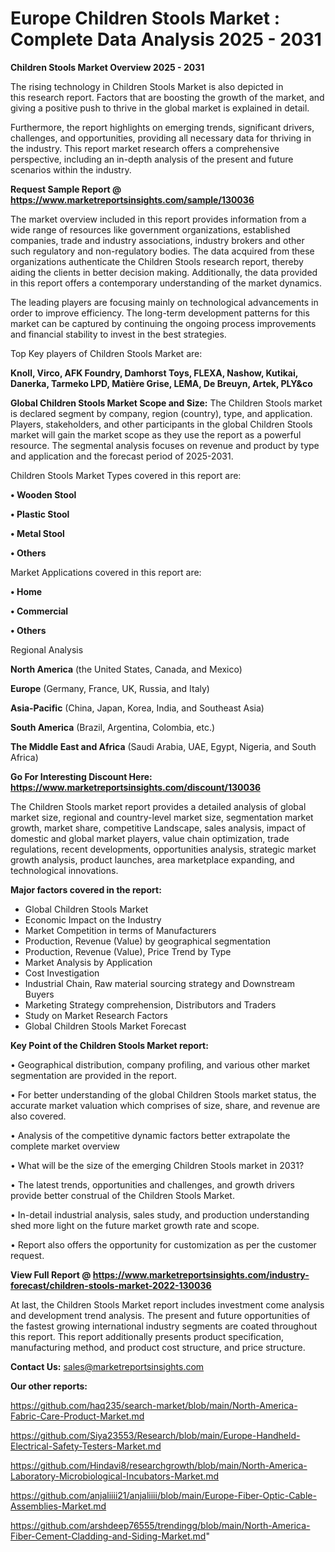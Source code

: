 # Europe Children Stools Market : Complete Data Analysis 2025 - 2031

<Strong> Children Stools Market Overview 2025 - 2031</strong>

The rising technology in Children Stools Market is also depicted in this research report. Factors that are boosting the growth of the market, and giving a positive push to thrive in the global market is explained in detail.

Furthermore, the report highlights on emerging trends, significant drivers, challenges, and opportunities, providing all necessary data for thriving in the industry. This report market research offers a comprehensive perspective, including an in-depth analysis of the present and future scenarios within the industry.

<strong>Request Sample Report @ <a href=https://www.marketreportsinsights.com/sample/130036>https://www.marketreportsinsights.com/sample/130036</a></strong>

The market overview included in this report provides information from a wide range of resources like government organizations, established companies, trade and industry associations, industry brokers and other such regulatory and non-regulatory bodies. The data acquired from these organizations authenticate the Children Stools research report, thereby aiding the clients in better decision making. Additionally, the data provided in this report offers a contemporary understanding of the market dynamics.

The leading players are focusing mainly on technological advancements in order to improve efficiency. The long-term development patterns for this market can be captured by continuing the ongoing process improvements and financial stability to invest in the best strategies.

Top Key players of Children Stools Market are:

<strong>Knoll, Virco, AFK Foundry, Damhorst Toys, FLEXA, Nashow, Kutikai, Danerka, Tarmeko LPD, Matière Grise, LEMA, De Breuyn, Artek, PLY&co</strong>

<strong><b>Global Children Stools Market Scope and Size:</b></strong>
The Children Stools market is declared segment by company, region (country), type, and application. Players, stakeholders, and other participants in the global Children Stools market will gain the market scope as they use the report as a powerful resource. The segmental analysis focuses on revenue and product by type and application and the forecast period of 2025-2031.

Children Stools Market Types covered in this report are:

<strong>• Wooden Stool

• Plastic Stool

• Metal Stool

• Others</strong>

Market Applications covered in this report are:

<strong>• Home

• Commercial

• Others</strong> 

Regional Analysis

<strong>North America</strong> (the United States, Canada, and Mexico)

<strong>Europe</strong> (Germany, France, UK, Russia, and Italy)

<strong>Asia-Pacific</strong> (China, Japan, Korea, India, and Southeast Asia)

<strong>South America</strong> (Brazil, Argentina, Colombia, etc.)

<strong>The Middle East and Africa</strong> (Saudi Arabia, UAE, Egypt, Nigeria, and South Africa)

<strong>Go For Interesting Discount Here: <a href=https://www.marketreportsinsights.com/discount/130036>https://www.marketreportsinsights.com/discount/130036</a></strong>

The Children Stools market report provides a detailed analysis of global market size, regional and country-level market size, segmentation market growth, market share, competitive Landscape, sales analysis, impact of domestic and global market players, value chain optimization, trade regulations, recent developments, opportunities analysis, strategic market growth analysis, product launches, area marketplace expanding, and technological innovations.

<strong><b>Major factors covered in the report:</b></strong>
<ul>
  <li>Global Children Stools Market </li>
  <li>Economic Impact on the Industry</li>
  <li>Market Competition in terms of Manufacturers</li>
  <li>Production, Revenue (Value) by geographical segmentation</li>
  <li>Production, Revenue (Value), Price Trend by Type</li>
  <li>Market Analysis by Application</li>
  <li>Cost Investigation</li>
  <li>Industrial Chain, Raw material sourcing strategy and Downstream Buyers</li>
  <li>Marketing Strategy comprehension, Distributors and Traders</li>
  <li>Study on Market Research Factors</li>
  <li>Global Children Stools Market Forecast</li>
</ul>

<strong><b>Key Point of the Children Stools Market report:</b></strong>

• Geographical distribution, company profiling, and various other market segmentation are provided in the report.

• For better understanding of the global Children Stools market status, the accurate market valuation which comprises of size, share, and revenue are also covered.

• Analysis of the competitive dynamic factors better extrapolate the complete market overview

• What will be the size of the emerging Children Stools market in 2031?

• The latest trends, opportunities and challenges, and growth drivers provide better construal of the Children Stools Market.

• In-detail industrial analysis, sales study, and production understanding shed more light on the future market growth rate and scope.

• Report also offers the opportunity for customization as per the customer request.

<strong><b>View Full Report @ <a href=https://www.marketreportsinsights.com/industry-forecast/children-stools-market-2022-130036>https://www.marketreportsinsights.com/industry-forecast/children-stools-market-2022-130036</a></b></strong>


At last, the Children Stools Market report includes investment come analysis and development trend analysis. The present and future opportunities of the fastest growing international industry segments are coated throughout this report. This report additionally presents product specification, manufacturing method, and product cost structure, and price structure.

<strong>Contact Us:</strong>
sales@marketreportsinsights.com

<strong>Our other reports:</strong>

<a href=https://github.com/haq235/search-market/blob/main/North-America-Fabric-Care-Product-Market.md>https://github.com/haq235/search-market/blob/main/North-America-Fabric-Care-Product-Market.md</a>

<a href=https://github.com/Siya23553/Research/blob/main/Europe-Handheld-Electrical-Safety-Testers-Market.md>https://github.com/Siya23553/Research/blob/main/Europe-Handheld-Electrical-Safety-Testers-Market.md</a>

<a href=https://github.com/Hindavi8/researchgrowth/blob/main/North-America-Laboratory-Microbiological-Incubators-Market.md>https://github.com/Hindavi8/researchgrowth/blob/main/North-America-Laboratory-Microbiological-Incubators-Market.md</a>

<a href=https://github.com/anjaliiii21/anjaliiii/blob/main/Europe-Fiber-Optic-Cable-Assemblies-Market.md>https://github.com/anjaliiii21/anjaliiii/blob/main/Europe-Fiber-Optic-Cable-Assemblies-Market.md</a>

<a href=https://github.com/arshdeep76555/trendingg/blob/main/North-America-Fiber-Cement-Cladding-and-Siding-Market.md>https://github.com/arshdeep76555/trendingg/blob/main/North-America-Fiber-Cement-Cladding-and-Siding-Market.md</a>"
